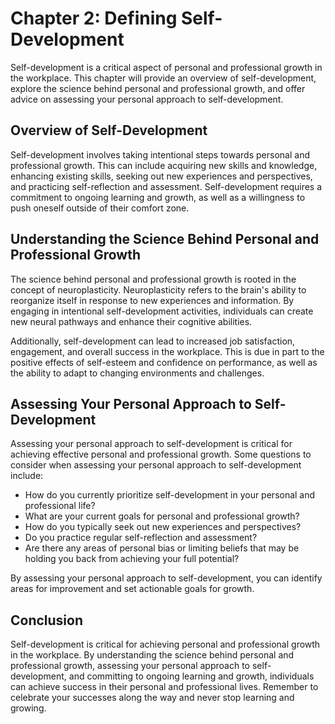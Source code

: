 Chapter 2: Defining Self-Development
====================================

Self-development is a critical aspect of personal and professional growth in the workplace. This chapter will provide an overview of self-development, explore the science behind personal and professional growth, and offer advice on assessing your personal approach to self-development.

Overview of Self-Development
----------------------------

Self-development involves taking intentional steps towards personal and professional growth. This can include acquiring new skills and knowledge, enhancing existing skills, seeking out new experiences and perspectives, and practicing self-reflection and assessment. Self-development requires a commitment to ongoing learning and growth, as well as a willingness to push oneself outside of their comfort zone.

Understanding the Science Behind Personal and Professional Growth
-----------------------------------------------------------------

The science behind personal and professional growth is rooted in the concept of neuroplasticity. Neuroplasticity refers to the brain's ability to reorganize itself in response to new experiences and information. By engaging in intentional self-development activities, individuals can create new neural pathways and enhance their cognitive abilities.

Additionally, self-development can lead to increased job satisfaction, engagement, and overall success in the workplace. This is due in part to the positive effects of self-esteem and confidence on performance, as well as the ability to adapt to changing environments and challenges.

Assessing Your Personal Approach to Self-Development
----------------------------------------------------

Assessing your personal approach to self-development is critical for achieving effective personal and professional growth. Some questions to consider when assessing your personal approach to self-development include:

* How do you currently prioritize self-development in your personal and professional life?
* What are your current goals for personal and professional growth?
* How do you typically seek out new experiences and perspectives?
* Do you practice regular self-reflection and assessment?
* Are there any areas of personal bias or limiting beliefs that may be holding you back from achieving your full potential?

By assessing your personal approach to self-development, you can identify areas for improvement and set actionable goals for growth.

Conclusion
----------

Self-development is critical for achieving personal and professional growth in the workplace. By understanding the science behind personal and professional growth, assessing your personal approach to self-development, and committing to ongoing learning and growth, individuals can achieve success in their personal and professional lives. Remember to celebrate your successes along the way and never stop learning and growing.
